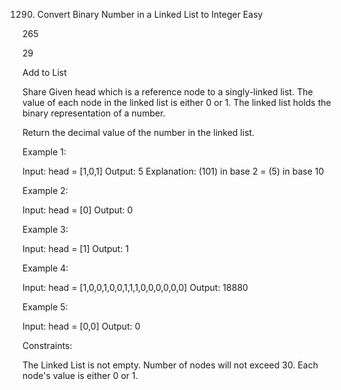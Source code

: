 1290. Convert Binary Number in a Linked List to Integer
Easy

265

29

Add to List

Share
Given head which is a reference node to a singly-linked list. The value of each node in the linked list is either 0 or 1. The linked list holds the binary representation of a number.

Return the decimal value of the number in the linked list.

 

Example 1:

Input: head = [1,0,1]
Output: 5
Explanation: (101) in base 2 = (5) in base 10


Example 2:

Input: head = [0]
Output: 0


Example 3:

Input: head = [1]
Output: 1


Example 4:

Input: head = [1,0,0,1,0,0,1,1,1,0,0,0,0,0,0]
Output: 18880


Example 5:

Input: head = [0,0]
Output: 0
 

Constraints:

The Linked List is not empty.
Number of nodes will not exceed 30.
Each node's value is either 0 or 1.
